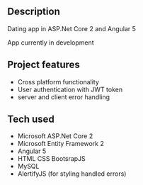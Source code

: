 ## Description
Dating app in ASP.Net Core 2 and Angular 5

App currently in development


## Project features
- Cross platform functionality
- User authentication with JWT token
- server and client error handling


## Tech used
- Microsoft ASP.Net Core 2
- Microsoft Entity Framework 2
- Angular 5
- HTML CSS BootsrapJS
- MySQL
- AlertifyJS (for styling handled errors)